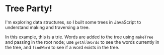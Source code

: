 # Tree Party!

I'm exploring data structures, so I built
some trees in JavaScript to understand making and
traversing a tree.

In this example, this is a trie. Words are added to the
tree using `makeTree` and passing in the root node;
use `getAllWords` to see the words currently in the tree,
and `findWord` to see if a word exists in the tree.
